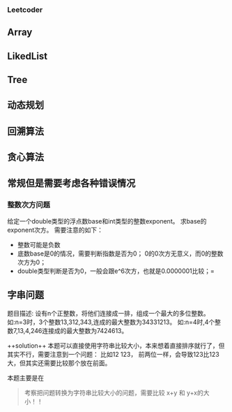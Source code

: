 ### Leetcoder

## Array

## LikedList

## Tree

## 动态规划

## 回溯算法

## 贪心算法


## 常规但是需要考虑各种错误情况
### **整数次方问题**
给定一个double类型的浮点数base和int类型的整数exponent。
求base的exponent次方。
需要注意的如下：

- 整数可能是负数
- 底数base是0的情况，需要判断指数是否为0；
  0的0次方无意义，而0的整数次方为0；
- double类型判断是否为0，一般会跟e^6次方，也就是0.0000001比较；=


## 字串问题
题目描述:
设有n个正整数，将他们连接成一排，组成一个最大的多位整数。
如:n=3时，3个整数13,312,343,连成的最大整数为34331213。
如:n=4时,4个整数7,13,4,246连接成的最大整数为7424613。

++solution++
本题可以直接使用字符串比较大小，本来想着直接排序就行了，但其实不行，需要注意到一个问题：
比如12 123， 前两位一样，会导致123比123大，但其实还需要比较那个放在前面。

本题主要是在
> 考察把问题转换为字符串比较大小的问题，需要比较 x+y 和 y+x的大小！！
